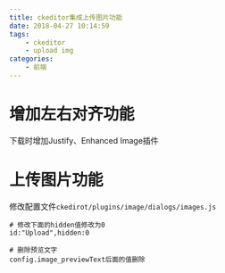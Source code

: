 ```yaml
---
title: ckeditor集成上传图片功能
date: 2018-04-27 10:14:59
tags:
    - ckeditor
    - upload img
categories:
    - 前端
---
```


# 增加左右对齐功能
下载时增加Justify、Enhanced Image插件

# 上传图片功能
修改配置文件`ckedirot/plugins/image/dialogs/images.js`
```
# 修改下面的hidden值修改为0
id:"Upload",hidden:0

# 删除预览文字
config.image_previewText后面的值删除
```
